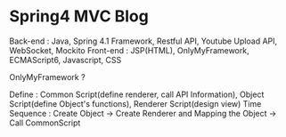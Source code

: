 # Spring4 MVC Blog

Back-end  : Java, Spring 4.1 Framework, Restful API, Youtube Upload API, WebSocket, Mockito
Front-end : JSP(HTML), OnlyMyFramework, ECMAScript6, Javascript, CSS

OnlyMyFramework ? 

Define : Common Script(define renderer, call API Information), Object Script(define Object's functions), Renderer Script(design view)
Time Sequence : Create Object -> Create Renderer and Mapping the Object -> Call CommonScript
